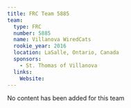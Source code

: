 ```yaml
---
title: FRC Team 5885
team:
  type: FRC
  number: 5885
  name: Villanova WiredCats
  rookie_year: 2016
  location: LaSalle, Ontario, Canada
  sponsors:
    - St. Thomas of Villanova
  links:
    Website: 
---
```

No content has been added for this team